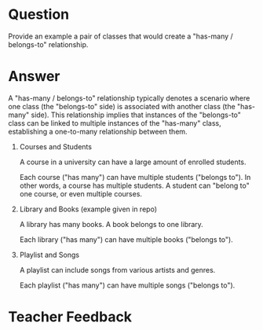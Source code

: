 # Question

Provide an example a pair of classes that would create a "has-many / belongs-to" relationship.

# Answer
A "has-many / belongs-to" relationship typically denotes a scenario where one class (the "belongs-to" side) is associated with another class (the "has-many" side). This relationship implies that instances of the "belongs-to" class can be linked to multiple instances of the "has-many" class, establishing a one-to-many relationship between them.

1. Courses and Students
        
      A course in a university can have a large amount of enrolled students. 

      Each course ("has many") can have multiple students ("belongs to"). In other words, a course has multiple students. A student can "belong to" one course, or even multiple courses. 

2. Library and Books (example given in repo)

    A library has many books. A book belongs to one library. 

    Each library ("has many") can have multiple books ("belongs to").

3. Playlist and Songs

    A playlist can include songs from various artists and genres. 

    Each playlist ("has many") can have multiple songs ("belongs to"). 

# Teacher Feedback
